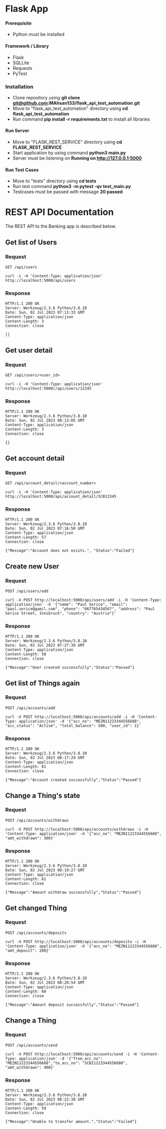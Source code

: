 # Flask App

#### Prerequisite 

- Python must be installed 

#### Framework / Library

- Flask
- SQLLite
- Requests 
- PyTest

### Installation

- Clone repository using **git clone git@github.com:MAhsan133/flask_api_test_automation.git**
- Move to "flask_api_test_automation" directory using **cd flask_api_test_automation**
- Run command **pip install -r requirements.txt** to install all libraries

#### Run Server 
- Move to "FLASK_REST_SERVICE" directory using **cd FLASK_REST_SERVICE**
- Start application by using command **python3 main.py** 
- Server must be listening on **Running on http://127.0.0.1:5000**

#### Run Test Cases
- Move to "tests" directory using **cd tests**
- Run test command **python3 -m pytest -qv test_main.py** 
- Testcases must be passed with message **20 passed**


# REST API Documentation

The REST API to the Banking app is described below.

## Get list of Users

### Request

`GET /api/users`

    curl -i -H 'Content-Type: application/json' http://localhost:5000/api/users

### Response

    HTTP/1.1 200 OK
    Server: Werkzeug/2.3.6 Python/3.8.10
    Date: Sun, 02 Jul 2023 07:13:33 GMT
    Content-Type: application/json
    Content-Length: 3
    Connection: close
    
    []

## Get user detail

### Request

`GET /api/users/<user_id>`

    curl -i -H 'Content-Type: application/json' http://localhost:5000//api/users/12345

### Response

    HTTP/1.1 200 OK
    Server: Werkzeug/2.3.6 Python/3.8.10
    Date: Sun, 02 Jul 2023 08:13:05 GMT
    Content-Type: application/json
    Content-Length: 3
    Connection: close
    
    {}

## Get account detail

### Request

`GET /api/account_detail/<account_number>`

    curl -i -H 'Content-Type: application/json' http://localhost:5000/api/account_detail/SCB12345

### Response

    HTTP/1.1 200 OK
    Server: Werkzeug/2.3.6 Python/3.8.10
    Date: Sun, 02 Jul 2023 07:16:50 GMT
    Content-Type: application/json
    Content-Length: 57
    Connection: close
    
    {"Message":"Account does not exists.", "Status":"Failed"}


## Create new User

### Request

`POST /api/users/add`

    curl -X POST http://localhost:5000/api/users/add -i -H 'Content-Type: application/json' -d '{"name": "Paul Serice", "email": "paul.serice@gamil.com", "phone": "067765434567", "address": "Paul Serice Street, Innsbruck", "country": "Austria"}' 

### Response

    HTTP/1.1 200 OK
    Server: Werkzeug/2.3.6 Python/3.8.10
    Date: Sun, 02 Jul 2023 07:27:30 GMT
    Content-Type: application/json
    Content-Length: 58
    Connection: close
    
    {"Message":"User created successfully","Status":"Passed"}

## Get list of Things again

### Request

`POST /api/accounts/add`

    curl -X POST http://localhost:5000/api/accounts/add -i -H 'Content-Type: application/json' -d '{"acc_no": "MEZN11223344556688", "acc_status": "Active", "total_balance": 500, "user_id": 1}'

### Response

    HTTP/1.1 200 OK
    Server: Werkzeug/2.3.6 Python/3.8.10
    Date: Sun, 02 Jul 2023 08:17:29 GMT
    Content-Type: application/json
    Content-Length: 61
    Connection: close
    
    {"Message":"Account created successfully","Status":"Passed"}

## Change a Thing's state

### Request

`POST /api/accounts/withdraws`

    curl -X POST http://localhost:5000/api/accounts/withdraws -i -H 'Content-Type: application/json' -d '{"acc_no": "MEZN11223344556688", "amt_withdrawn": 300}'

### Response

    HTTP/1.1 200 OK
    Server: Werkzeug/2.3.6 Python/3.8.10
    Date: Sun, 02 Jul 2023 08:19:27 GMT
    Content-Type: application/json
    Content-Length: 61
    Connection: close
    
    {"Message":"Amount withdraw successfully","Status":"Passed"}

## Get changed Thing

### Request

`POST /api/accounts/deposits`

    curl -X POST http://localhost:5000/api/accounts/deposits -i -H 'Content-Type: application/json' -d '{"acc_no": "MEZN11223344556688", "amt_deposit": 200}'

### Response

    HTTP/1.1 200 OK
    Server: Werkzeug/2.3.6 Python/3.8.10
    Date: Sun, 02 Jul 2023 08:20:54 GMT
    Content-Type: application/json
    Content-Length: 60
    Connection: close
    
    {"Message":"Amount deposit successfully","Status":"Passed"}

## Change a Thing

### Request

`POST /api/accounts/send`

    curl -X POST http://localhost:5000/api/accounts/send -i -H 'Content-Type: application/json' -d '{"from_acc_no": "MEZN11223344556688","to_acc_no": "SCB11223344556688", "amt_withdrawn": 400}'

### Response

    HTTP/1.1 200 OK
    Server: Werkzeug/2.3.6 Python/3.8.10
    Date: Sun, 02 Jul 2023 08:22:38 GMT
    Content-Type: application/json
    Content-Length: 59
    Connection: close
    
    {"Message":"Unable to transfer amount.","Status":"Failed"}
